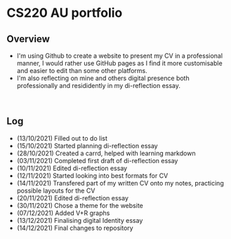 # CS220 AU portfolio
## Overview
- I'm using Github to create a website to present my CV in a professional manner, I would rather use GitHub pages as I find it more customisable and easier to edit than some other platforms.
- I'm also reflecting on mine and others digital presence both professionally and resididently in my di-reflection essay.

<br>

## Log
- (13/10/2021) Filled out to do list
- (15/10/2021) Started planning di-reflection essay
- (28/10/2021) Created a carrd, helped with learning markdown 
- (03/11/2021) Completed first draft of di-reflection essay
- (10/11/2021) Edited di-reflection essay
- (12/11/2021) Started looking into best formats for CV
- (14/11/2021) Transfered part of my written CV onto my notes, practicing possible layouts for the CV
- (20/11/2021) Edited di-reflection essay
- (30/11/2021) Chose a theme for the website
- (07/12/2021) Added V+R graphs
- (13/12/2021) Finalising digital Identity essay
- (14/12/2021) Final changes to repository
<br>

<br>
